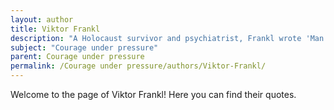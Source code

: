 ```yaml
---
layout: author
title: Viktor Frankl
description: "A Holocaust survivor and psychiatrist, Frankl wrote 'Man's Search for Meaning,' which explores how finding purpose can help people endure extreme suffering."
subject: "Courage under pressure"
parent: Courage under pressure
permalink: /Courage under pressure/authors/Viktor-Frankl/
---
```


Welcome to the page of Viktor Frankl! Here you can find their quotes.

